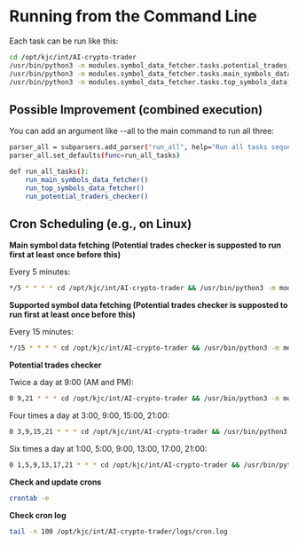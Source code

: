 # Running from the Command Line

Each task can be run like this:
```bash
cd /opt/kjc/int/AI-crypto-trader
/usr/bin/python3 -m modules.symbol_data_fetcher.tasks.potential_trades_checker
/usr/bin/python3 -m modules.symbol_data_fetcher.tasks.main_symbols_data_fetcher
/usr/bin/python3 -m modules.symbol_data_fetcher.tasks.top_symbols_data_fetcher
```

## Possible Improvement (combined execution)

You can add an argument like --all to the main command to run all three:
```bash
parser_all = subparsers.add_parser("run_all", help="Run all tasks sequentially")  
parser_all.set_defaults(func=run_all_tasks)  

def run_all_tasks():  
    run_main_symbols_data_fetcher()  
    run_top_symbols_data_fetcher()  
    run_potential_traders_checker()  
```

## Cron Scheduling (e.g., on Linux)

**Main symbol data fetching (Potential trades checker is supposted to run first at least once before this)**

Every 5 minutes:
```bash
*/5 * * * * cd /opt/kjc/int/AI-crypto-trader && /usr/bin/python3 -m modules.symbol_data_fetcher.tasks.main_symbols_data_fetcher >> logs/cron.log 2>&1
```

**Supported symbol data fetching (Potential trades checker is supposted to run first at least once before this)**

Every 15 minutes:
```bash
*/15 * * * * cd /opt/kjc/int/AI-crypto-trader && /usr/bin/python3 -m modules.symbol_data_fetcher.tasks.top_symbols_data_fetcher >> logs/cron.log 2>&1
```

**Potential trades checker**

Twice a day at 9:00 (AM and PM):
```bash
0 9,21 * * * cd /opt/kjc/int/AI-crypto-trader && /usr/bin/python3 -m modules.symbol_data_fetcher.tasks.potential_trades_checker >> logs/cron.log 2>&1
```

Four times a day at 3:00, 9:00, 15:00, 21:00:
```bash
0 3,9,15,21 * * * cd /opt/kjc/int/AI-crypto-trader && /usr/bin/python3 -m modules.symbol_data_fetcher.tasks.potential_trades_checker >> logs/cron.log 2>&1
```

Six times a day at 1:00, 5:00, 9:00, 13:00, 17:00, 21:00:
```bash
0 1,5,9,13,17,21 * * * cd /opt/kjc/int/AI-crypto-trader && /usr/bin/python3 -m modules.symbol_data_fetcher.tasks.potential_trades_checker >> logs/cron.log 2>&1
```

**Check and update crons**
```bash
crontab -e
```

**Check cron log**
```bash
tail -n 100 /opt/kjc/int/AI-crypto-trader/logs/cron.log
```